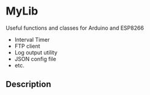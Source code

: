 MyLib
=====

Useful functions and classes for Arduino and ESP8266

* Interval Timer
* FTP client
* Log output utility
* JSON config file
* etc.

## Description

